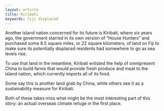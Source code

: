```yaml
---
layout: article
title: Kiribati
keywords: fiji displaced
---
```


Another island nation concerned for its future is Kiribati, where six years ago, the government starred in its own version of “House Hunters” and purchased some 8.5 square miles, or 22 square kilometers, of land on Fiji to make sure its potentially displaced residents had somewhere to go as sea levels rise.

To use that land in the meantime, Kiribati enlisted the help of omnipresent China to build farms that would provide fresh produce and meat to the island nation, which currently imports all of its food.

Some say this is another land grab by China, while others see it as a sustainability measure for Kiribati.

Both of these takes miss what might be the most interesting part of this story: an actual overseas climate refuge in the first place.
